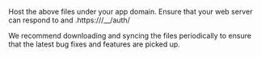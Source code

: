Host the above files under your app domain. Ensure that your web server can respond to and .https://<app domain>/__/auth/<filename>

We recommend downloading and syncing the files periodically to ensure that the latest bug fixes and features are picked up.
